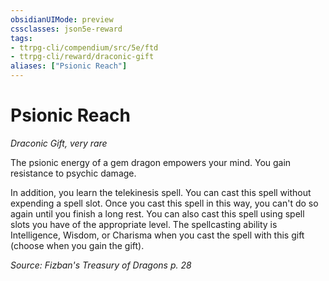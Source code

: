 ```yaml
---
obsidianUIMode: preview
cssclasses: json5e-reward
tags:
- ttrpg-cli/compendium/src/5e/ftd
- ttrpg-cli/reward/draconic-gift
aliases: ["Psionic Reach"]
---
```

# Psionic Reach
*Draconic Gift, very rare*  

The psionic energy of a gem dragon empowers your mind. You gain resistance to psychic damage.

In addition, you learn the telekinesis spell. You can cast this spell without expending a spell slot. Once you cast this spell in this way, you can't do so again until you finish a long rest. You can also cast this spell using spell slots you have of the appropriate level. The spellcasting ability is Intelligence, Wisdom, or Charisma when you cast the spell with this gift (choose when you gain the gift).

*Source: Fizban's Treasury of Dragons p. 28*